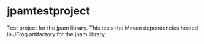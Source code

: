 # jpamtestproject
Test project for the jpam library. This tests the Maven dependencies hosted in JFrog artifactory for the jpam library. 
